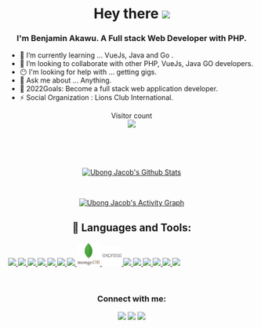 <h1 align="center">Hey there <img src="https://raw.githubusercontent.com/MartinHeinz/MartinHeinz/master/wave.gif" width="30px"></h1>

<h3 align="center">I'm Benjamin Akawu. A Full stack Web Developer with PHP.</h3>


- 🌱 I’m currently learning ... VueJs, Java and Go .
- 👯 I’m looking to collaborate with other PHP, VueJs, Java GO developers.
- 😶 I'm looking for help with ... getting gigs.
- 💬 Ask me about ... Anything.
- 🥅 2022Goals: Become a full stack web application developer.
- ⚡ Social Organization : Lions Club International.

<p align="center"> 
  Visitor count<br>
  <img src="https://profile-counter.glitch.me/sirben10/count.svg" />
</p>

 <br/>
 
 <div align="center" margin-top="0px">
<!--  <a href="https://app.daily.dev/sirben"><img src="https://api.daily.dev/devcards/1a26cf4ebe7f4f31aa337eef087d99c0.png?r=9fo" width="400" alt="SirBen's Dev Card"/></a> -->


<br/>
<br/>
<div>
 
   <a href="https://github.com/sirben10/github-readme-stats"><img alt="Ubong Jacob's Github Stats" src="https://github-readme-stats.vercel.app/api?username=sirben10&show_icons=true&count_private=true&theme=react&hide_border=true&bg_color=0D1117&include_all_commits=true" /></a>
    
<br/>

<a href="https://github.com/sirben10/github-readme-activity-graph"><img alt="Ubong Jacob's Activity Graph" src="https://activity-graph.herokuapp.com/graph?username=sirben10&bg_color=0D1117&color=5BCDEC&line=5BCDEC&point=FFFFFF&hide_border=true" /></a>

## 🚀 Languages and Tools:

<p align="left"> 
    <a href="https://developer.mozilla.org/en-US/docs/Web/JavaScript" target="_blank"> <img src="https://img.icons8.com/color/48/000000/javascript.png"/> </a> 
<!--     <a href="https://www.python.org" target="_blank"> <img src="https://img.icons8.com/color/48/000000/python.png"/> </a>  -->
    <a href="https://www.typescriptlang.org/" target="_blank"> <img src="https://img.icons8.com/color/48/000000/typescript.png"/> </a>
<!--     <a href="https://www.java.com" target="_blank"> <img src="https://img.icons8.com/color/48/000000/java-coffee-cup-logo.png"/> </a> -->
    <a href="https://www.w3.org/html/" target="_blank"> <img src="https://img.icons8.com/color/48/000000/html-5.png"/> </a> 
    <a href="https://www.w3schools.com/css/" target="_blank"> <img src="https://img.icons8.com/color/48/000000/css3.png"/> </a>
<!--     <a href="https://www.php.net/" target="_blank"> <img src="https://img.icons8.com/officel/48/000000/php-logo.png"/> </a>  -->
<!--     <a href="https://kotlinlang.org/" target="_blank"> <img src="https://img.icons8.com/color/48/000000/kotlin.png"/> </a>  -->
<!--     <a href="https://angular.io/" target="_blank"> <img src="https://img.icons8.com/color/48/000000/angularjs.png"/> </a>  -->
<!--     <a href="https://flask.palletsprojects.com/" target="_blank"> <img src="https://img.icons8.com/ios/48/000000/flask.png"/> </a>  -->
    <a href="https://reactnative.dev/" target="_blank"> <img src="https://img.icons8.com/color/48/000000/react-native.png"/> </a>
<!--     <a href="https://www.djangoproject.com/" target="_blank"> <img src="https://img.icons8.com/color/48/000000/django.png"/> </a> -->
    <a href="https://www.mysql.com/" target="_blank"> <img src="https://img.icons8.com/fluent/50/000000/mysql-logo.png"/> </a>
    <a href="https://nodejs.org" target="_blank"> <img src="https://img.icons8.com/color/48/000000/nodejs.png"/> </a> 
    <a href="https://www.mongodb.com/" target="_blank"> <img src="https://raw.githubusercontent.com/devicons/devicon/master/icons/mongodb/mongodb-original-wordmark.svg" alt="mongodb" width="48" height="48"/> </a> 
    <a href="https://expressjs.com" target="_blank"> <img src="https://raw.githubusercontent.com/devicons/devicon/master/icons/express/express-original-wordmark.svg" alt="express" width="40" height="40"/> </a>
   <a href="https://redux.js.org" target="_blank"> <img src="https://img.icons8.com/color/48/000000/redux.png"/> </a>
<!--    <a href="https://spring.io/projects/spring-boot" target="_blank"> <img src="https://img.icons8.com/color/48/000000/spring-logo.png"/> </a>  -->
   <a href="https://firebase.google.com/" target="_blank"> <img src="https://img.icons8.com/color/48/000000/firebase.png"/> </a>
   <a href="https://aws.amazon.com/amplify/" target="_blank"> <img src="https://img.icons8.com/color/48/000000/amazon-web-services.png"/> </a>
   <a href="https://git-scm.com/" target="_blank"> <img src="https://img.icons8.com/color/48/000000/git.png"/> </a> 
   <a href="https://developer.android.com/studio" target="_blank"> <img src="https://img.icons8.com/color/48/000000/android-studio--v2.png"/> </a> 
   <a href="https://code.visualstudio.com/" target="_blank"> <img src="https://img.icons8.com/color/48/000000/visual-studio-code-2019.png"/> </a>
<!--    <a href="https://wordpress.com/" target="_blank"> <img src="https://img.icons8.com/fluency/48/000000/wordpress.png"/> </a>     -->
</p>

<br/>

### Connect with me:

<a href = "https://www.linkedin.com/in/akawu-benjamin"><img src="https://img.icons8.com/fluent/48/000000/linkedin.png"/></a>
<a href = "https://twitter.com/AkawuBenjamin2"><img src="https://img.icons8.com/fluent/48/000000/twitter.png"/></a>
<a href = "https://www.instagram.com/akawu-benjamin"><img src="https://img.icons8.com/fluent/48/000000/instagram-new.png"/></a>
